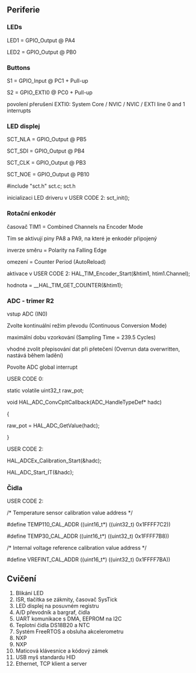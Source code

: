 ## Periferie

### LEDs 
LED1 = GPIO_Output @ PA4

LED2 = GPIO_Output @ PB0

### Buttons
S1 = GPIO_Input @ PC1 + Pull-up

S2 = GPIO_EXTI0 @ PC0 + Pull-up

povolení přerušení EXTI0: System Core / NVIC / NVIC / EXTI line 0 and 1 interrupts

### LED displej
SCT_NLA = GPIO_Output @ PB5

SCT_SDI = GPIO_Output @ PB4

SCT_CLK = GPIO_Output @ PB3

SCT_NOE = GPIO_Output @ PB10

#include "sct.h" sct.c; sct.h 

inicializaci LED driveru v USER CODE 2: sct_init();

### Rotační enkodér
časovač TIM1 = Combined Channels na Encoder Mode

Tím se aktivují piny PA8 a PA9, na které je enkodér připojený

inverze směru = Polarity na Falling Edge

omezení =  Counter Period (AutoReload)

aktivace v USER CODE 2: HAL_TIM_Encoder_Start(&htim1, htim1.Channel);

hodnota = __HAL_TIM_GET_COUNTER(&htim1);

### ADC - trimer R2
vstup ADC (IN0)

Zvolte kontinuální režim převodu (Continuous Conversion Mode)

maximální dobu vzorkování (Sampling Time = 239.5 Cycles)

vhodné zvolit přepisování dat při přetečení (Overrun data overwritten, nastává během ladění)

Povolte ADC global interrupt

USER CODE 0:

static volatile uint32_t raw_pot;

void HAL_ADC_ConvCpltCallback(ADC_HandleTypeDef* hadc)

{

 raw_pot = HAL_ADC_GetValue(hadc);
 
}

USER CODE 2:

HAL_ADCEx_Calibration_Start(&hadc);

HAL_ADC_Start_IT(&hadc);

### Čidla
USER CODE 2:

/* Temperature sensor calibration value address */

#define TEMP110_CAL_ADDR ((uint16_t*) ((uint32_t) 0x1FFFF7C2))

#define TEMP30_CAL_ADDR ((uint16_t*) ((uint32_t) 0x1FFFF7B8))

/* Internal voltage reference calibration value address */

#define VREFINT_CAL_ADDR ((uint16_t*) ((uint32_t) 0x1FFFF7BA))

## Cvičení

1) Blikání LED
2) ISR, tlačítka se zákmity, časovač SysTick
3) LED displej na posuvném registru
4) A/D převodník a bargraf, čidla
5) UART komunikace s DMA, EEPROM na I2C
6) Teplotní čidla DS18B20 a NTC
7) Systém FreeRTOS a obsluha akcelerometru
8) NXP
9) NXP
10) Maticová klávesnice a kódový zámek
11) USB myš standardu HID
12) Ethernet, TCP klient a server

